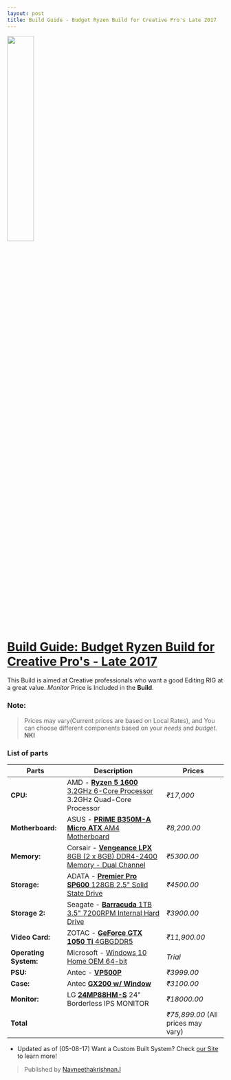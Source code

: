 ```yaml
---
layout: post
title: Build Guide - Budget Ryzen Build for Creative Pro's Late 2017
---
```


<img src="https://cdn.rawgit.com/Navneet-Suresh/media/4bec4bbf/photos/169751_RYZEN_E_RGB.jpg" height="35%" width="35%">

# [Build Guide: Budget Ryzen Build for Creative Pro's - Late 2017](https://in.pcpartpicker.com/list/JWT3Yr)

This Build is aimed at Creative professionals who want a good Editing RIG at a great value. _Monitor_ Price is Included in the **Build**.

### Note:
> Prices may vary(Current prices are based on Local Rates), and You can choose different components based on your _needs_ and _budget_. **NKI**

### List of parts

| Parts | Description | Prices |
| --- | --- | --- |
| **CPU:** |  AMD - [**Ryzen 5 1600** 3.2GHz 6-Core Processor](https://in.pcpartpicker.com/product/mV98TW/amd-ryzen-5-1600-32ghz-6-core-processor-yd1600bbaebox) 3.2GHz Quad-Core Processor | _₹17,000_ |
| **Motherboard:** | ASUS - [**PRIME B350M-A Micro ATX** AM4 Motherboard](https://in.pcpartpicker.com/product/nLx9TW/asus-prime-b350m-a-micro-atx-am4-motherboard-prime-b350m-a) | _₹8,200.00_ |
| **Memory:** | Corsair - [**Vengeance LPX** 8GB (2 x 8GB) DDR4-2400 Memory - Dual Channel](https://in.pcpartpicker.com/product/y9rcCJ/corsair-memory-cmk16gx4m2a2400c16) | _₹5300.00_ |
| **Storage:** | ADATA - [**Premier Pro SP600** 128GB 2.5" Solid State Drive](https://in.pcpartpicker.com/product/zc8Zxr/a-data-internal-hard-drive-asp600s3128gmc) | _₹4500.00_ |
| **Storage 2:** | Seagate - [**Barracuda** 1TB 3.5" 7200RPM Internal Hard Drive](https://in.pcpartpicker.com/product/kLmLrH/seagate-internal-hard-drive-st31000524as) | _₹3900.00_ | 
| **Video Card:** | ZOTAC - [**GeForce GTX 1050 Ti** 4GBGDDR5](https://in.pcpartpicker.com/product/NndFf7/zotac-geforce-gtx-1050-ti-4gb-mini-video-card-zt-p10510a-10) | _₹11,900.00_ |
| **Operating System:** | Microsoft - [Windows 10 Home OEM 64-bit](https://in.pcpartpicker.com/product/wtgPxr/microsoft-os-kw900140) | _Trial_ | 
| **PSU:** | Antec -  [**VP500P**](https://in.pcpartpicker.com/product/Yf7CmG/antec-power-supply-vp500p) | _₹3999.00_ |
| **Case:** | Antec [**GX200 w/ Window**](http://www.antec.com/product.php?id=707136&fid=5022077&lan=uk) | _₹3100.00_ |
| **Monitor:** | LG [**24MP88HM-S**](http://www.lgbrandstore.com/in/it-projector/it/ips-monitor/24mp88hv-s.html) 24" Borderless IPS MONITOR | _₹18000.00_ | 
| **Total** |  | _₹75,899.00_ (All prices may vary) |

* Updated as of (05-08-17)
Want a Custom Built System? Check [our Site](http://www.technavneet.com/contact/) to learn more! 
> Published by [Navneethakrishnan.I](http://www.technavneet.com)


